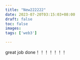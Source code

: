 ```yaml
---
title: "New222222"
date: 2023-07-20T03:15:03+08:00
draft: false
toc: false
images:
tags: ['web3']

---
```


great job done！！！！！！！